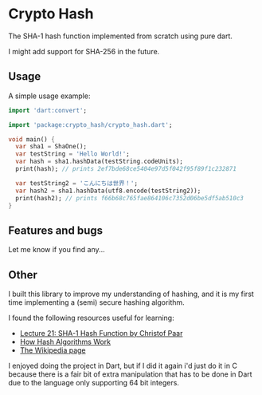 # Crypto Hash

The SHA-1 hash function implemented from scratch using pure dart.

I might add support for SHA-256 in the future.

## Usage

A simple usage example:

```dart
import 'dart:convert';

import 'package:crypto_hash/crypto_hash.dart';

void main() {
  var sha1 = ShaOne();
  var testString = 'Hello World!';
  var hash = sha1.hashData(testString.codeUnits);
  print(hash); // prints 2ef7bde68ce5404e97d5f042f95f89f1c232871

  var testString2 = 'こんにちは世界！';
  var hash2 = sha1.hashData(utf8.encode(testString2));
  print(hash2); // prints f66b68c765fae864106c7352d06be5df5ab510c3
}

```

## Features and bugs

Let me know if you find any...

## Other

I built this library to improve my understanding of hashing, and it is my first time implementing a (semi) secure hashing algorithm.

I found the following resources useful for learning:

- [Lecture 21: SHA-1 Hash Function by Christof Paar](https://www.youtube.com/watch?v=JIhZWgJA-9o)
- [How Hash Algorithms Work](https://www.metamorphosite.com/one-way-hash-encryption-sha1-data-software)
- [The Wikipedia page](https://en.wikipedia.org/wiki/SHA-1)

I enjoyed doing the project in Dart, but if I did it again i'd just do it in C because there is a fair bit of extra manipulation that has to be done in Dart due to the language only supporting 64 bit integers.
